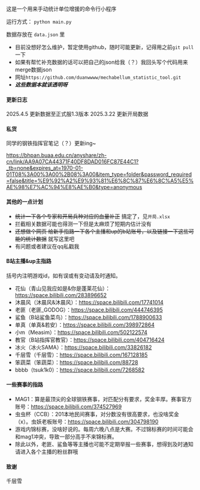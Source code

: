 这是一个用来手动统计单位增援的命令行小程序

运行方式： `python main.py`

数据存放在 `data.json` 里

+ 目前没想好怎么维护，暂定使用github，随时可能更新，记得用之前`git pull`一下
+ 如果有帮忙补充数据的话可以把自己的json给我（？）我回头写个代码用来merge数据json
+ 网址`https://github.com/duanwwww/mechabellum_statistic_tool.git`
+ ***这些数据本就该透明呀***

#### 更新日志
2025.4.5 更新数据至正式服1.3版本
2025.3.22 更新开局数据

#### 私货
同学的钢铁指挥官笔记（？）更新ing~

https://bhpan.buaa.edu.cn/anyshare/zh-cn/link/AA9A07CA44371F40DF8DAD016FC87E44C1?_tb=none&expires_at=1970-01-01T08%3A00%3A00%2B08%3A00&item_type=folder&password_required=false&title=%E9%92%A2%E9%93%81%E6%8C%87%E6%8C%A5%E5%AE%98%E7%AC%94%E8%AE%B0&type=anonymous

#### 其他的一点计划
+ ~~统计一下各个专家和开局兵种对应的血量补正~~  搞定了，见`开局.xlsx`
+ 拦截相关数据可能也得测一下但是太麻烦了短期内估计没有
+ ~~还想做个网页  给新手指路一下各个主播和up的b站账号，以及链接一下这些可能的统计数据~~  就写这里吧
+ 有问题或者建议在qq私戳我

#### B站主播&up主指路
括号内注明游戏id，如有误或有变动请及时通知。
+ 花仙（青山见我应如是&你是蓬莱花仙）：https://space.bilibili.com/283896652
+ 沐晨风（沐晨风&沐晨风）：https://space.bilibili.com/17741014
+ 老匪（老匪_GODOG）：https://space.bilibili.com/444746395
+ 鲨鱼（B站鲨鱼菜鸟）：https://space.bilibili.com/1788900633
+ 单真（单真&若安）：https://space.bilibili.com/398972864
+ 小m（Measim）：https://space.bilibili.com/502122574
+ 教官（B站指挥官教官）：https://space.bilibili.com/404716424
+ 冰火（冰火SAMA）：https://space.bilibili.com/33826182
+ 千层雪（千层雪）：https://space.bilibili.com/167128185
+ 笨蔬菜（笨蔬菜）：https://space.bilibili.com/88728
+ bbbb（tsuk1k0）：https://space.bilibili.com/7268582

#### 一些赛事的指路
+ MAG1：算是最顶尖的全球钢铁赛事，对匹配分有要求，奖金丰厚。赛事官方账号：https://space.bilibili.com/374527969
+ 虫虫杯（CCB）：201本地民间赛事，对分数没有很高要求，也没啥奖金（x）。虫妖老板账号：https://space.bilibili.com/304798190
+ 游戏内锦标赛，没啥好说的。每周六晚八点是大赛。不过锦标赛的时间可能会和mag1冲突，导致一部分高手不来锦标赛。
+ 除此以外，老匪、鲨鱼等等主播也可能不定期举报一些赛事，想得到及时通知请进入各个主播的粉丝群哦

#### 致谢
千层雪